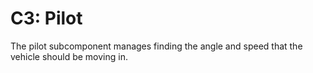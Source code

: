 # C3: Pilot

The pilot subcomponent manages finding the angle and speed that the vehicle should be moving in.
